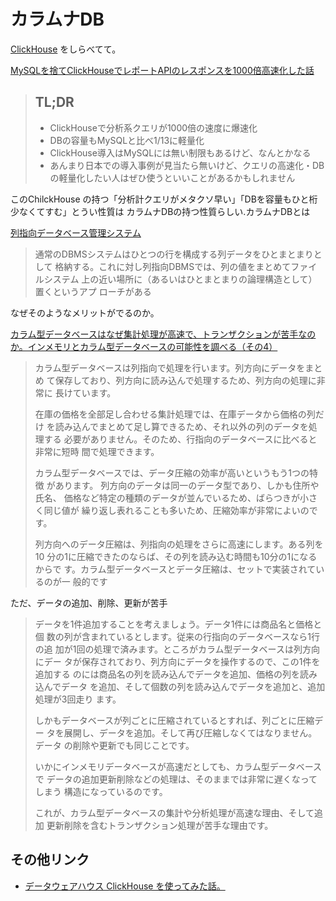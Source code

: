 # カラムナDB

[ClickHouse](https://clickhouse.yandex/) をしらべてて。


[MySQLを捨てClickHouseでレポートAPIのレスポンスを1000倍高速化した話](https://tech.geniee.co.jp/entry/2017/07/20/160100)

> ## TL;DR
>
> * ClickHouseで分析系クエリが1000倍の速度に爆速化
> * DBの容量もMySQLと比べ1/13に軽量化
> * ClickHouse導入はMySQLには無い制限もあるけど、なんとかなる
> * あんまり日本での導入事例が見当たら無いけど、クエリの高速化・DBの軽量化したい人はぜひ使うといいことがあるかもしれません

このChilckHouse の持つ「分析計クエリがメタクソ早い」「DBを容量もひと桁少なくてすむ」とうい性質は
カラムナDBの持つ性質らしい.カラムナDBとは

[列指向データベース管理システム](https://ja.wikipedia.org/wiki/%E5%88%97%E6%8C%87%E5%90%91%E3%83%87%E3%83%BC%E3%82%BF%E3%83%99%E3%83%BC%E3%82%B9%E7%AE%A1%E7%90%86%E3%82%B7%E3%82%B9%E3%83%86%E3%83%A0)

> 通常のDBMSシステムはひとつの行を構成する列データをひとまとまりとして
> 格納する。これに対し列指向DBMSでは、列の値をまとめてファイルシステム
> 上の近い場所に（あるいはひとまとまりの論理構造として）置くというアプ
> ローチがある

なぜそのようなメリットがでるのか。

[カラム型データベースはなぜ集計処理が高速で、トランザクションが苦手なのか。インメモリとカラム型データベースの可能性を調べる（その4）](https://www.publickey1.jp/blog/13/4_1.html)

> カラム型データベースは列指向で処理を行います。列方向にデータをまとめ
> て保存しており、列方向に読み込んで処理するため、列方向の処理に非常に
> 長けています。
>
> 在庫の価格を全部足し合わせる集計処理では、在庫データから価格の列だけ
> を読み込んでまとめて足し算できるため、それ以外の列のデータを処理する
> 必要がありません。そのため、行指向のデータベースに比べると非常に短時
> 間で処理できます。
>
> カラム型データベースでは、データ圧縮の効率が高いというもう1つの特徴
> があります。 列方向のデータは同一のデータ型であり、しかも住所や氏名、
> 価格など特定の種類のデータが並んでいるため、ばらつきが小さく同じ値が
> 繰り返し表れることも多いため、圧縮効率が非常によいのです。
>
> 列方向へのデータ圧縮は、列指向の処理をさらに高速にします。ある列を10
> 分の1に圧縮できたのならば、その列を読み込む時間も10分の1になるからで
> す。カラム型データベースとデータ圧縮は、セットで実装されているのが一
> 般的です

ただ、データの追加、削除、更新が苦手

> データを1件追加することを考えましょう。データ1件には商品名と価格と個
> 数の列が含まれているとします。従来の行指向のデータベースなら1行の追
> 加が1回の処理で済みます。ところがカラム型データベースは列方向にデー
> タが保存されており、列方向にデータを操作するので、この1件を追加する
> のには商品名の列を読み込んでデータを追加、価格の列を読み込んでデータ
> を追加、そして個数の列を読み込んでデータを追加と、追加処理が3回走り
> ます。
>
> しかもデータベースが列ごとに圧縮されているとすれば、列ごとに圧縮デー
> タを展開し、データを追加。そして再び圧縮しなくてはなりません。データ
> の削除や更新でも同じことです。
>
> いかにインメモリデータベースが高速だとしても、カラム型データベースで
> データの追加更新削除などの処理は、そのままでは非常に遅くなってしまう
> 構造になっているのです。
>
> これが、カラム型データベースの集計や分析処理が高速な理由、そして追加
> 更新削除を含むトランザクション処理が苦手な理由です。


## その他リンク

* [データウェアハウス ClickHouse を使ってみた話。](https://tech.basicinc.jp/articles/137)
